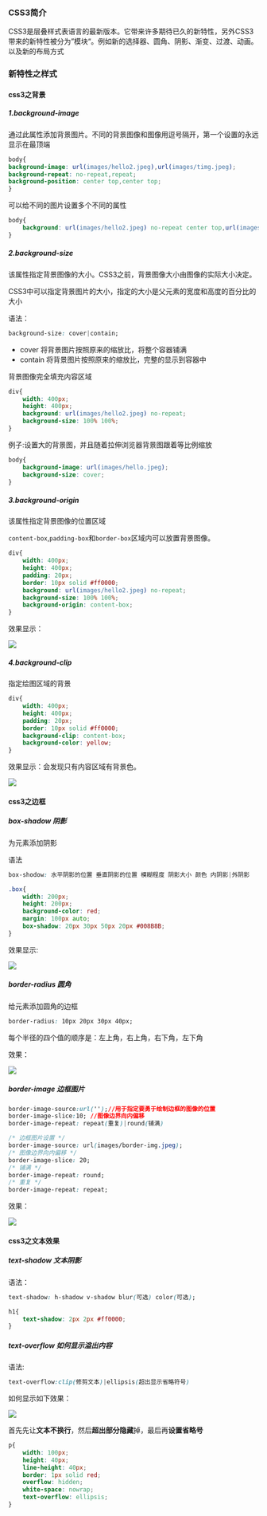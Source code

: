 ### CSS3简介

CSS3是层叠样式表语言的最新版本。它带来许多期待已久的新特性，另外CSS3带来的新特性被分为”模块“。例如新的选择器、圆角、阴影、渐变、过渡、动画。以及新的布局方式

### 新特性之样式

#### css3之背景

##### 1.background-image

通过此属性添加背景图片。不同的背景图像和图像用逗号隔开，第一个设置的永远显示在最顶端

```css
body{
background-image: url(images/hello2.jpeg),url(images/timg.jpeg);
background-repeat: no-repeat,repeat;
background-position: center top,center top;  
}
```

 可以给不同的图片设置多个不同的属性 

```css
body{
    background: url(images/hello2.jpeg) no-repeat center top,url(images/timg.jpeg) repeat center top;
}
```

##### 2.background-size

该属性指定背景图像的大小。CSS3之前，背景图像大小由图像的实际大小决定。

CSS3中可以指定背景图片的大小，指定的大小是父元素的宽度和高度的百分比的大小

语法：

```css
background-size: cover|contain;
```

- cover 将背景图片按照原来的缩放比，将整个容器铺满
- contain 将背景图片按照原来的缩放比，完整的显示到容器中

背景图像完全填充内容区域

```css
div{
    width: 400px;
    height: 400px;
    background: url(images/hello2.jpeg) no-repeat;
    background-size: 100% 100%;
}
```

 例子:设置大的背景图，并且随着拉伸浏览器背景图跟着等比例缩放 

```css
body{
    background-image: url(images/hello.jpeg);
    background-size: cover;
}
```

##### 3.background-origin

该属性指定背景图像的位置区域

`content-box`,`padding-box`和`border-box`区域内可以放置背景图像。

```css
div{
    width: 400px;
    height: 400px;
    padding: 20px;
    border: 10px solid #ff0000;
    background: url(images/hello2.jpeg) no-repeat;
    background-size: 100% 100%;
    background-origin: content-box;
}
```

 效果显示： 

![](http://qn.huat.xyz/content/20200506205332.png)

##### 4.background-clip

指定绘图区域的背景

```css
div{
    width: 400px;
    height: 400px;
    padding: 20px;
    border: 10px solid #ff0000;
    background-clip: content-box;
    background-color: yellow;
}
```

 效果显示：会发现只有内容区域有背景色。 

![](http://qn.huat.xyz/content/20200506205432.png)

#### css3之边框

##### box-shadow 阴影

为元素添加阴影

语法

```css
box-shodow: 水平阴影的位置 垂直阴影的位置 模糊程度 阴影大小 颜色 内阴影|外阴影
```

```css
.box{
    width: 200px;
    height: 200px;
    background-color: red;
    margin: 100px auto;
    box-shadow: 20px 30px 50px 20px #008B8B;
}
```

 效果显示: 

![](http://qn.huat.xyz/content/20200506205719.png)

##### border-radius 圆角

给元素添加圆角的边框

```css
border-radius: 10px 20px 30px 40px;
```

每个半径的四个值的顺序是：左上角，右上角，右下角，左下角

效果：

![](http://qn.huat.xyz/content/20200506205741.png)

##### border-image 边框图片

```css
border-image-source:url('');//用于指定要勇于绘制边框的图像的位置
border-image-slice:10; //图像边界向内偏移
border-image-repeat: repeat(重复)|round(铺满)
```

```css
/* 边框图片设置 */
border-image-source: url(images/border-img.jpeg);
/* 图像边界向内偏移 */
border-image-slice: 20;
/* 铺满 */
border-image-repeat: round;
/* 重复 */
border-image-repeat: repeat;
```

效果：

![](http://qn.huat.xyz/content/20200506205836.png)

#### css3之文本效果

##### text-shadow 文本阴影

语法：

```css
text-shadow: h-shadow v-shadow blur(可选) color(可选);
```

```css
h1{
    text-shadow: 2px 2px #ff0000;
}
```

##### text-overflow 如何显示溢出内容

语法:

```css
text-overflow:clip(修剪文本)|ellipsis(超出显示省略符号)
```

如何显示如下效果：

![](http://qn.huat.xyz/content/20200506210040.png)

 首先先让**文本不换行**，然后**超出部分隐藏**掉，最后再**设置省略号** 

```css
p{
    width: 100px;
    height: 40px;
    line-height: 40px;
    border: 1px solid red;
    overflow: hidden;
    white-space: nowrap;
    text-overflow: ellipsis;
}
```